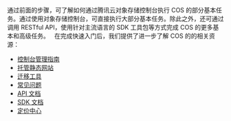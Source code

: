 通过前面的步骤，可了解如何通过腾讯云对象存储控制台执行 COS 的部分基本任务。通过使用对象存储控制台，可直接执行大部分基本任务。除此之外，还可通过调用 RESTful API，使用针对主流语言的 SDK 工具包等方式完成 COS 的更多基本和高级任务。
 
在完成快速入门后，我们提供了进一步了解 COS 的的相关资源：
- [控制台管理指南](https://cloud.tencent.com/document/product/436/6238)
- [托管静态网站](https://cloud.tencent.com/document/product/436/9512)
- [迁移工具](https://cloud.tencent.com/document/product/436/7191)
- [常见问题](https://cloud.tencent.com/document/product/436/6282)
- [API 文档](https://cloud.tencent.com/document/product/436/7751)
- [SDK 文档](https://cloud.tencent.com/document/product/436/6474)
- [定价中心](https://buy.cloud.tencent.com/price/cos)
